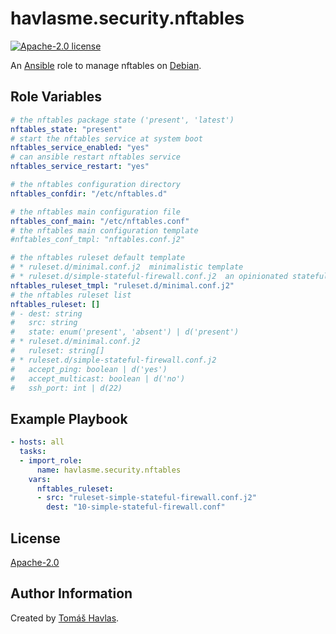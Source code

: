 havlasme.security.nftables
==========================

[![Apache-2.0 license][license-image]][license-link]

An [Ansible](https://www.ansible.com/) role to manage nftables on [Debian](https://www.debian.org/).


Role Variables
--------------

```yaml
# the nftables package state ('present', 'latest')
nftables_state: "present"
# start the nftables service at system boot
nftables_service_enabled: "yes"
# can ansible restart nftables service
nftables_service_restart: "yes"

# the nftables configuration directory
nftables_confdir: "/etc/nftables.d"

# the nftables main configuration file
nftables_conf_main: "/etc/nftables.conf"
# the nftables main configuration template
#nftables_conf_tmpl: "nftables.conf.j2"

# the nftables ruleset default template
# * ruleset.d/minimal.conf.j2  minimalistic template
# * ruleset.d/simple-stateful-firewall.conf.j2  an opinionated stateful firewall setup
nftables_ruleset_tmpl: "ruleset.d/minimal.conf.j2"
# the nftables ruleset list
nftables_ruleset: []
# - dest: string
#   src: string
#   state: enum('present', 'absent') | d('present')
# * ruleset.d/minimal.conf.j2
#   ruleset: string[]
# * ruleset.d/simple-stateful-firewall.conf.j2
#   accept_ping: boolean | d('yes')
#   accept_multicast: boolean | d('no')
#   ssh_port: int | d(22)
```


Example Playbook
----------------

```yaml
- hosts: all
  tasks:
  - import_role:
      name: havlasme.security.nftables
    vars:
      nftables_ruleset:
      - src: "ruleset-simple-stateful-firewall.conf.j2"
        dest: "10-simple-stateful-firewall.conf"
```


License
-------

[Apache-2.0][license-link]


Author Information
------------------

Created by [Tomáš Havlas](https://havlas.me/).

[license-image]: https://img.shields.io/badge/license-Apache2.0-blue.svg?style=flat-square
[license-link]: ../../LICENSE
